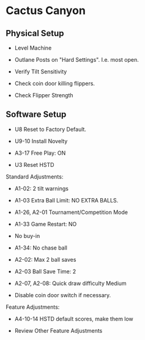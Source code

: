 # Cactus Canyon

## Physical Setup

-   Level Machine

-   Outlane Posts on "Hard Settings". I.e. most open.

-   Verify Tilt Sensitivity

-   Check coin door killing flippers.

-   Check Flipper Strength

## Software Setup

-   U8 Reset to Factory Default.

-   U9-10 Install Novelty

-   A3-17 Free Play: ON

-   U3 Reset HSTD

Standard Adjustments:

-   A1-02: 2 tilt warnings

-   A1-03 Extra Ball Limit: NO EXTRA BALLS.

-   A1-26, A2-01 Tournament/Competition Mode

-   A1-33 Game Restart: NO

-   No buy-in

-   A1-34: No chase ball

-   A2-02: Max 2 ball saves

-   A2-03 Ball Save Time: 2

-   A2-07, A2-08: Quick draw difficulty Medium

-   Disable coin door switch if necessary.

Feature Adjustments:

-   A4-10-14 HSTD default scores, make them low

-   Review Other Feature Adjustments

